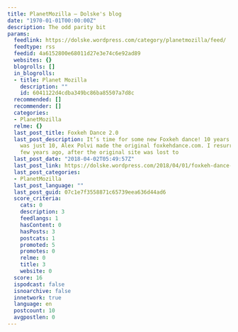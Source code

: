 ```yaml
---
title: PlanetMozilla – Dolske's blog
date: "1970-01-01T00:00:00Z"
description: The odd parity bit
params:
  feedlink: https://dolske.wordpress.com/category/planetmozilla/feed/
  feedtype: rss
  feedid: 4a6152800e68011d27e3e74c6e92ad89
  websites: {}
  blogrolls: []
  in_blogrolls:
  - title: Planet Mozilla
    description: ""
    id: 6041122d4cdba349bc86ba85507a7d8c
  recommended: []
  recommender: []
  categories:
  - PlanetMozilla
  relme: {}
  last_post_title: Foxkeh Dance 2.0
  last_post_description: It’s time for some new Foxkeh dance! 10 years ago, when Mozilla
    was just 10, Alex Polvi made the original foxkehdance.com. I resurrected it a
    few years ago, after the original site was lost to
  last_post_date: "2018-04-02T05:49:57Z"
  last_post_link: https://dolske.wordpress.com/2018/04/01/foxkeh-dance-2-0/
  last_post_categories:
  - PlanetMozilla
  last_post_language: ""
  last_post_guid: 07c1e7f3558871c65739eea636d44ad6
  score_criteria:
    cats: 0
    description: 3
    feedlangs: 1
    hasContent: 0
    hasPosts: 3
    postcats: 1
    promoted: 5
    promotes: 0
    relme: 0
    title: 3
    website: 0
  score: 16
  ispodcast: false
  isnoarchive: false
  innetwork: true
  language: en
  postcount: 10
  avgpostlen: 0
---
```

